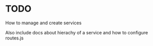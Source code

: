 # TODO

How to manage and create services

Also include docs about hierachy of a service and how to configure routes.js